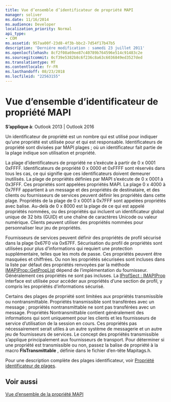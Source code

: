 ```yaml
---
title: Vue d’ensemble d’identificateur de propriété MAPI
manager: soliver
ms.date: 11/16/2014
ms.audience: Developer
localization_priority: Normal
api_type:
- COM
ms.assetid: 957aa00f-23d8-4f3b-bbc2-7d54f17b47b5
description: 'Derniére modification : samedi 23 juillet 2011'
ms.openlocfilehash: 8cf2f08a69ee87c40789b764596e514c91483c2e
ms.sourcegitcommit: 0cf39e5382b8c6f236c8a63c6036849ed3527ded
ms.translationtype: MT
ms.contentlocale: fr-FR
ms.lasthandoff: 08/23/2018
ms.locfileid: "22563155"
---
```

# <a name="mapi-property-identifier-overview"></a>Vue d’ensemble d’identificateur de propriété MAPI

  
  
**S’applique à**: Outlook 2013 | Outlook 2016 
  
Un identificateur de propriété est un nombre qui est utilisé pour indiquer qu’une propriété est utilisée pour et qui est responsable. Identificateurs de propriété sont divisées par MAPI plages ; où un identificateur fait partie de la plage indique son utilisation et propriété. 
  
La plage d’identificateurs de propriété ne s’exécute à partir de 0 x 0001 0xFFFF. Identificateurs de propriété 0 x 0000 et 0xFFFF sont réservés dans tous les cas, ce qui signifie que ces identificateurs doivent demeurer inutilisés. La plage de propriétés définies par MAPI s’exécute de 0 x 0001 à 0x3FFF. Ces propriétés sont appelées propriétés MAPI. La plage 0 x 4000 à 0x7FFF appartient à un message et des propriétés de destinataire, et des clients ou fournisseurs de services peuvent définir les propriétés dans cette plage. Propriétés de la plage de 0 x 0001 à 0x7FFF sont appelées propriétés avec balise. Au-delà de 0 x 8000 est la plage de ce qui est appelé propriétés nommées, ou des propriétés qui incluent un identificateur global unique de 32 bits (GUID) et une chaîne de caractères Unicode ou valeur numérique. Clients peuvent utiliser des propriétés nommées pour personnaliser leur jeu de propriétés.
  
Fournisseurs de services peuvent définir des propriétés de profil sécurisé dans la plage 0x67F0 via 0x67FF. Sécurisation du profil de propriétés sont utilisées pour plus d’informations qui requiert une protection supplémentaire, telles que les mots de passe. Ces propriétés peuvent être masquées et chiffrées. Ou non les propriétés sécurisées sont incluses dans la liste par défaut des propriétés renvoyées par la méthode [IMAPIProp::GetPropList](imapiprop-getproplist.md) dépend de l’implémentation du fournisseur. Généralement ces propriétés ne sont pas incluses. La [IProfSect : IMAPIProp](iprofsectimapiprop.md) interface est utilisée pour accéder aux propriétés d’une section de profil, y compris les propriétés d’informations sécurisé. 
  
Certains des plages de propriété sont limitées aux propriétés transmissible ou nontransmittable. Propriétés transmissible sont transférées avec un message ; propriétés nontransmittable ne sont pas transférées avec un message. Propriétés Nontransmittable contient généralement des informations qui sont uniquement pour les clients et les fournisseurs de service d’utilisation de la session en cours. Ces propriétés pas nécessairement serait utiles à un autre système de messagerie et un autre jeu de fournisseurs de services. Le concept des propriétés transmissible s’applique principalement aux fournisseurs de transport. Pour déterminer si une propriété est transmissible ou non, passez la balise de propriété à la macro **FIsTransmittable** , définie dans le fichier d’en-tête Mapitags.h. 
  
Pour une description complète des plages identificateur, voir [Propriété identificateur de plages](property-identifier-ranges.md).
  
## <a name="see-also"></a>Voir aussi



[Vue d’ensemble de la propriété MAPI](mapi-property-overview.md)

